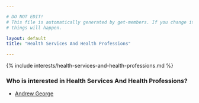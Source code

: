 ```yaml
---

# DO NOT EDIT!
# This file is automatically generated by get-members. If you change it, bad
# things will happen.

layout: default
title: "Health Services And Health Professions"

---
```


{% include interests/health-services-and-health-professions.md %}

### Who is interested in Health Services And Health Professions?


* [Andrew George](/members/andrew-george.html)

